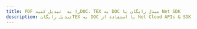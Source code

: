 ---title: PDF را به  تبدیل کنیدDOC، TEX به DOC مبدل رایگان یا Net SDKdescription: تبدیل رایگانTEX به DOC با استفاده از Net Cloud APIs & SDK همچنین اسناد PDF را در Cloud ایجاد، ویرایش و رندر کنید.---